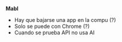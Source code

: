 **Mabl**

- Hay que bajarse una app en la compu (?)
- Solo se puede con Chrome (?)
- Cuando se prueba API no usa AI